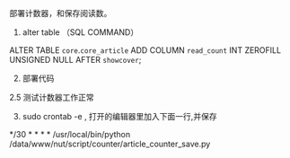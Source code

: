 部署计数器，和保存阅读数。

1. alter table （SQL COMMAND）

ALTER TABLE `core`.`core_article` 
ADD COLUMN `read_count` INT ZEROFILL UNSIGNED NULL AFTER `showcover`;


2.  部署代码

2.5 测试计数器工作正常

3. sudo crontab -e   , 打开的编辑器里加入下面一行,并保存

*/30 * * * * /usr/local/bin/python /data/www/nut/script/counter/article_counter_save.py 
